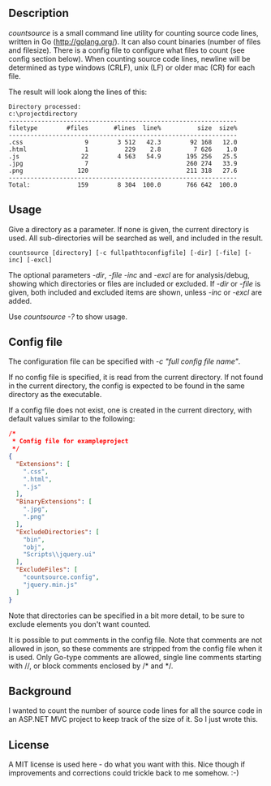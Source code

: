 ## Description

*countsource* is a small command line utility for counting source code lines, written in Go (http://golang.org/). 
It can also count binaries (number of files and filesize).
There is a config file to configure what files to count (see config section below).
When counting source code lines, newline will be determined as type windows (CRLF), unix (LF) or older mac (CR) for each file.

The result will look along the lines of this:
```
Directory processed:
c:\projectdirectory
---------------------------------------------------------------
filetype        #files       #lines  line%          size  size%
---------------------------------------------------------------
.css                 9        3 512   42.3        92 168   12.0
.html                1          229    2.8         7 626    1.0
.js                 22        4 563   54.9       195 256   25.5
.jpg                 7                           260 274   33.9
.png               120                           211 318   27.6
---------------------------------------------------------------
Total:             159        8 304  100.0       766 642  100.0
```

## Usage

Give a directory as a parameter. If none is given, the current directory is used.
All sub-directories will be searched as well, and included in the result.

```
countsource [directory] [-c fullpathtoconfigfile] [-dir] [-file] [-inc] [-excl]
```

The optional parameters *-dir*, *-file* *-inc* and *-excl* are for analysis/debug, showing which directories or files are included or excluded. If *-dir* or *-file* is given, both included and excluded items are shown, unless *-inc* or *-excl* are added.

Use *countsource -?* to show usage.

## Config file

The configuration file can be specified with *-c "full config file name"*. 

If no config file is specified, it is read from the current directory. If not found in the current directory, the config is expected to be found in the same directory as the executable. 

If a config file does not exist, one is created in the current directory,
with default values similar to the following:

```JSON
/*
 * Config file for exampleproject
 */
{
  "Extensions": [
    ".css",
    ".html",
    ".js"
  ],
  "BinaryExtensions": [
    ".jpg",
    ".png"
  ],
  "ExcludeDirectories": [
    "bin",
    "obj",
    "Scripts\\jquery.ui"
  ],
  "ExcludeFiles": [
    "countsource.config",
    "jquery.min.js"
  ]
}
```

Note that directories can be specified in a bit more detail, to be sure to exclude elements you don't want counted.

It is possible to put comments in the config file. 
Note that comments are not allowed in json, so these comments are stripped from the config file when it is used.
Only Go-type comments are allowed, single line comments starting with //, or block comments enclosed by /* and */.

## Background

I wanted to count the number of source code lines for all the source code in an ASP.NET MVC project to keep track of the size of it. So I just wrote this.

## License

A MIT license is used here - do what you want with this. Nice though if improvements and corrections could trickle back to me somehow. :-)
